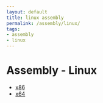 ```yaml
---
layout: default
title: linux assembly
permalink: /assembly/linux/
tags:
- assembly
- linux
---
```


Assembly - Linux
================

* [x86](/assembly/linux/x86/)
* [x64](/assembly/linux/x64/)
